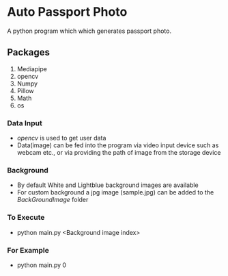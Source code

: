 # __Auto Passport Photo__
   A python program which which generates passport photo.

## Packages
1. Mediapipe
2. opencv
3. Numpy
4. Pillow
5. Math
6. os

### Data Input
- _opencv_ is used to get user data
- Data(image) can be fed into the program via video input device such as webcam etc., or via providing the path of image from the storage device

### Background 
- By default White and Lightblue background images are available
- For custom background a jpg image (sample.jpg) can be added to the _BackGroundImage_ folder

### To Execute
- python main.py \<Background image index\>

### For Example
- python main.py 0    
